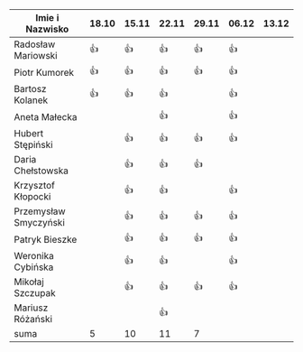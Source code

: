 Imie i Nazwisko  | 18.10 | 15.11 |22.11| 29.11 | 06.12 | 13.12 |
---------------- | ----- | ----- |-----| ----- | ----- | ----- |
Radosław Mariowski | :+1: | :+1: |:+1:| :+1:| :+1: | |
Piotr Kumorek	 | :+1:	| :+1: | :+1: | :+1: | :+1: | |
Bartosz Kolanek	 | :+1:	| :+1: |:+1:| | :+1: | |
Aneta Małecka	 | 	|  |:+1:| | :+1: | |
Hubert Stępiński |      |:+1:| :+1:|:+1:|:+1:  | | 
Daria Chełstowska |        | :+1: |:+1:| :+1: | | |
Krzysztof Kłopocki |      | :+1: | :+1: | | :+1: | |
Przemysław Smyczyński |      | :+1: |:+1:| :+1: | :+1: | |
Patryk Bieszke |      | :+1: |:+1:| :+1: | :+1: | |
Weronika Cybińska |     | :+1: | :+1: | | :+1: | |
Mikołaj Szczupak  |     | :+1: | :+1: | :+1: | :+1: | |
Mariusz Różański |     |      | :+1: |  | | |
suma             | 5   | 10 | 11 | 7 |  | |
